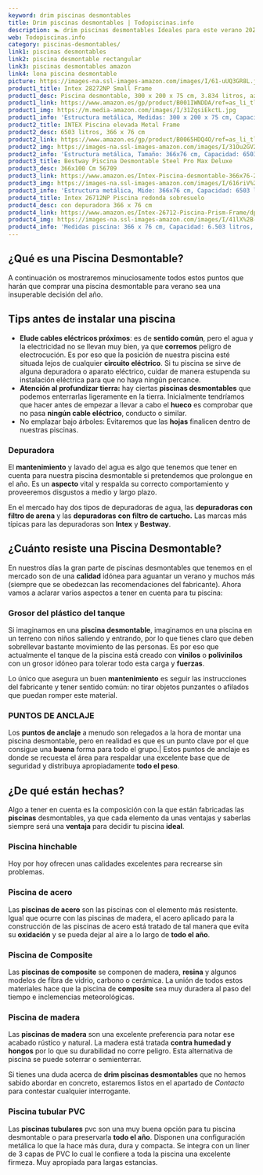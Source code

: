 ```yaml
---
keyword: drim piscinas desmontables
title: Drim piscinas desmontables | Todopiscinas.info
description: 🏊 drim piscinas desmontables Ideales para este verano 2021. Aquí puedes comprar drim piscinas desmontables y comparar con otras similares. No dejes escapar drim piscinas desmontables a un precio realmente tentador.
web: Todopiscinas.info
category: piscinas-desmontables/
link1: piscinas desmontables
link2: piscina desmontable rectangular
link3: piscinas desmontables amazon
link4: lona piscina desmontable
picture: https://images-na.ssl-images-amazon.com/images/I/61-uUQ3GR8L.jpg
product1_title: Intex 28272NP Small Frame
product1_desc: Piscina desmontable, 300 x 200 x 75 cm, 3.834 litros, azul
product1_link: https://www.amazon.es/gp/product/B001IWNDDA/ref=as_li_tl?ie=UTF8&camp=3638&creative=24630&creativeASIN=B001IWNDDA&linkCode=as2&tag=todopiscinas0e-21&linkId=25b9d647487c889cb6ef56ed63f50ca1
product1_img: https://m.media-amazon.com/images/I/31ZqsiEkctL.jpg
product1_info: 'Estructura metálica, Medidas: 300 x 200 x 75 cm, Capacidad: 3.834 litros, Para 6 personas (+ 6 años), Fácil montaje, Forma rectangular'
product2_title: INTEX Piscina elevada Metal Frame
product2_desc: 6503 litros, 366 x 76 cm
product2_link: https://www.amazon.es/gp/product/B0065HDQ4O/ref=as_li_tl?ie=UTF8&camp=3638&creative=24630&creativeASIN=B0065HDQ4O&linkCode=as2&tag=todopiscinas0e-21&linkId=ed2430e3ba564d3527ee103df33ed7b3
product2_img: https://images-na.ssl-images-amazon.com/images/I/31Ou2GV2SAL.jpg
product2_info: 'Estructura metálica, Tamaño: 366x76 cm, Capacidad: 6503 litros, Forma circular, De 4 a 7 personas (+6 años)'
product3_title: Bestway Piscina Desmontable Steel Pro Max Deluxe
product3_desc: 366x100 Cm 56709
product3_link: https://www.amazon.es/Intex-Piscina-desmontable-366x76-28210NP/dp/B0065HDQ4O?__mk_es_ES=%C3%85M%C3%85%C5%BD%C3%95%C3%91&crid=25UQGV9HG2INI&dchild=1&keywords=piscinas+desmontables&qid=1615854176&sprefix=piscinas+dem%2Caps%2C201&sr=8-5&linkCode=ll1&tag=todopiscinas0e-21&linkId=34f200977c6cbaab1f3f4d9ac0e64755&language=es_ES&ref_=as_li_ss_tl
product3_img: https://images-na.ssl-images-amazon.com/images/I/616riV%2BiY3L.jpg
product3_info: 'Estructura metálica, Mide: 366x76 cm, Capacidad: 6503 litros, De 4 a 7 personas mayores de 6 años, Forma circular, Tecnología Super-Tough'
product4_title: Intex 26712NP Piscina redonda sobresuelo
product4_desc: con depuradora 366 x 76 cm
product4_link: https://www.amazon.es/Intex-26712-Piscina-Prism-Frame/dp/B07FB823GL?__mk_es_ES=%C3%85M%C3%85%C5%BD%C3%95%C3%91&dchild=1&keywords=piscinas+desmontables+con+depuradora&qid=1615936418&sr=8-5&linkCode=ll1&tag=todopiscinas0e-21&linkId=d98699de7830cd471766fa1daa36de34&language=es_ES&ref_=as_li_ss_tl
product4_img: https://images-na.ssl-images-amazon.com/images/I/41lX%2B-YpibL.jpg
product4_info: 'Medidas piscina: 366 x 76 cm, Capacidad: 6.503 litros, Incluye depuradora de cartucha A, Lona resistente triple capa'
---
```


## ¿Qué es una Piscina Desmontable?



A continuación os mostraremos minuciosamente todos estos puntos que harán que comprar una piscina desmontable para verano sea una insuperable decisión del año.


## Tips antes de instalar una piscina



*   **Elude cables eléctricos próximos**: es de **sentido común**, pero el agua y la electricidad no se llevan muy bien, ya que **corremos** peligro de electrocución. Es por eso que la posición de nuestra piscina esté situada lejos de cualquier **circuito eléctrico**. Si tu piscina se sirve de alguna depuradora o aparato eléctrico, cuidar de manera estupenda su instalación eléctrica para que no haya ningún percance.
*   **Atención al profundizar tierra:** hay ciertas **piscinas desmontables** que podemos enterrarlas ligeramente en la tierra. Inicialmente tendríamos que hacer antes de empezar a llevar a cabo el **hueco** es comprobar que no pasa **ningún cable eléctrico**, conducto o similar.
*   No emplazar bajo árboles: Evitaremos que las **hojas** finalicen dentro de nuestras piscinas.


### Depuradora

El **mantenimiento** y lavado del agua es algo que tenemos que tener en cuenta para nuestra piscina desmontable si pretendemos que prolongue en el año. Es un **aspecto** vital y respalda su correcto comportamiento y proveeremos disgustos a medio y largo plazo.

En el mercado hay dos tipos de depuradoras de agua, las **depuradoras con filtro de arena** y  las **depuradoras** **con filtro de cartucho.** Las marcas más típicas para las depuradoras son **Intex** y **Bestway**.


## ¿Cuánto resiste una Piscina Desmontable?

En nuestros días la gran parte de piscinas desmontables que tenemos en el mercado son de una **calidad** idónea para aguantar un verano y muchos más (siempre que se obedezcan las recomendaciones del fabricante). Ahora vamos a aclarar varios aspectos a tener en cuenta para tu piscina:


### Grosor del plástico del tanque

Si imaginamos en una **piscina desmontable**, imaginamos en una piscina en un terreno con niños saliendo y entrando, por lo que tienes claro que deben sobrellevar bastante movimiento de las personas. Es por eso que actualmente el tanque de la piscina está creado con **vinilos** o **polivinilos** con un grosor idóneo para tolerar todo esta carga y **fuerzas**.

Lo único que asegura un	 buen **mantenimiento** es seguir las instrucciones del fabricante y tener sentido común: no tirar objetos punzantes o afilados que puedan romper este material.


### PUNTOS DE ANCLAJE

Los **puntos de anclaje** a menudo son relegados a la hora de montar una piscina desmontable, pero en realidad es que es un punto clave por el que consigue una **buena** forma para todo el grupo.| Estos puntos de anclaje es donde se recuesta el área para respaldar una excelente base que de seguridad y distribuya apropiadamente **todo el peso**.


## ¿De qué  están hechas?

Algo a tener en cuenta es la composición con la que están fabricadas las **piscinas** desmontables, ya que cada elemento da unas ventajas y saberlas siempre será una **ventaja** para decidir tu piscina **ideal**.


### Piscina hinchable

 Hoy por hoy ofrecen unas calidades excelentes para recrearse sin problemas.


### Piscina de acero

Las **piscinas de acero** son las piscinas con el elemento más resistente. Igual que ocurre con las piscinas de madera, el acero aplicado para la construcción de las piscinas de acero está tratado de tal manera que evita su **oxidación** y se pueda dejar al aire a lo largo de **todo el año**.


### Piscina de Composite

Las **piscinas de composite** se componen de madera, **resina** y algunos modelos de fibra de vidrio, carbono o cerámica. La unión de todos estos materiales hace que la piscina de **composite** sea muy duradera al paso del tiempo e inclemencias meteorológicas.


### Piscina de madera

Las **piscinas de madera** son una excelente preferencia para notar ese acabado rústico y natural. La madera está tratada **contra humedad y hongos** por lo que su durabilidad no corre peligro. Esta alternativa de piscina se puede soterrar o semienterrar.

Si tienes una duda acerca de **drim piscinas desmontables** que no hemos sabido abordar en concreto, estaremos listos en el apartado de _Contacto_ para contestar cualquier interrogante.


### Piscina tubular PVC

Las **piscinas tubulares** pvc son una muy buena opción para tu piscina desmontable o para preservarla **todo el año**. Disponen una configuración metálica lo que la hace más dura, dura y compacta. Se integra con un liner de 3 capas de PVC lo cual le confiere a toda la piscina una excelente firmeza. Muy apropiada para largas estancias.

<stats-list :link1=link1 :link2=link2 :link3=link3 :link4=link4 :category=category></stats-list>

<external-banner></external-banner>


<brand-panel :title=product1_title :desc=product1_desc :img=product1_img :link=product1_link></brand-panel>